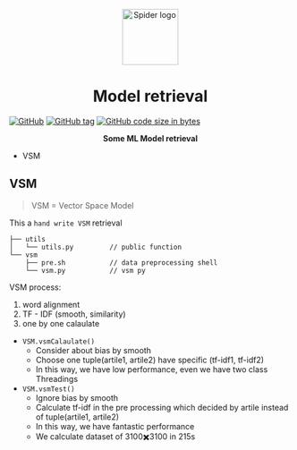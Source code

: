 <p align="center"><a href="https://wyydsb.xin" target="_blank" rel="noopener noreferrer"><img width="100" src="https://cdn.nlark.com/yuque/0/2018/jpeg/104214/1542104633961-66ba586b-4203-4442-b7b2-7de7bc693497.jpeg" alt="Spider logo"></a></p>
<h1 align="center">Model retrieval</h1>

[![GitHub](https://img.shields.io/github/license/iofu728/Model_retrieval.svg?style=popout-square)](https://github.com/iofu728/Model_retrieval/master/LICENSE)
[![GitHub tag](https://img.shields.io/github/tag/iofu728/Model_retrieval.svg?style=popout-square)](https://github.com/iofu728/Model_retrieval)
[![GitHub code size in bytes](https://img.shields.io/github/languages/code-size/iofu728/Model_retrieval.svg?style=popout-square)](https://github.com/iofu728/Model_retrieval)

<div align="center"><strong>Some ML Model retrieval</strong></div>

* VSM

## VSM

> VSM = Vector Space Model

This a `hand write VSM` retrieval

```vim
├── utils
│   └── utils.py         // public function
└── vsm
    ├── pre.sh           // data preprocessing shell
    └── vsm.py           // vsm py
```

VSM process:

1. word alignment
2. TF - IDF (smooth, similarity)
3. one by one calaulate

* `VSM.vsmCalaulate()`
  + Consider about bias by smooth
  + Choose one tuple(artile1, artile2) have specific (tf-idf1, tf-idf2)
  + In this way, we have low performance, even we have two class Threadings
* `VSM.vsmTest()`
  + Ignore bias by smooth
  + Calculate tf-idf in the pre processing which decided by artile instead of tuple(artile1, artile2)
  + In this way, we have fantastic performance
  + We calculate dataset of 3100✖️3100 in 215s
